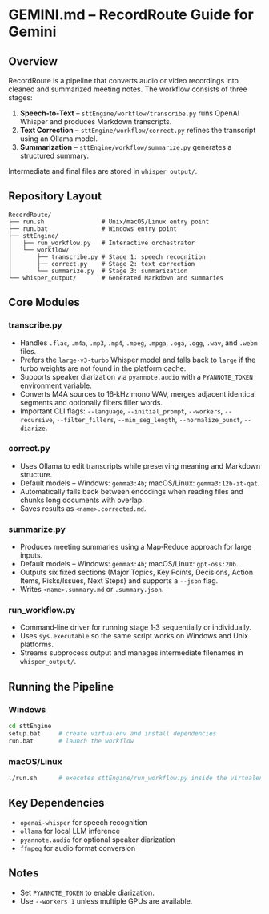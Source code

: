 # GEMINI.md – RecordRoute Guide for Gemini

## Overview
RecordRoute is a pipeline that converts audio or video recordings into cleaned and summarized meeting notes.  The workflow consists of three stages:

1. **Speech‑to‑Text** – `sttEngine/workflow/transcribe.py` runs OpenAI Whisper and produces Markdown transcripts.
2. **Text Correction** – `sttEngine/workflow/correct.py` refines the transcript using an Ollama model.
3. **Summarization** – `sttEngine/workflow/summarize.py` generates a structured summary.

Intermediate and final files are stored in `whisper_output/`.

## Repository Layout
```
RecordRoute/
├── run.sh                # Unix/macOS/Linux entry point
├── run.bat               # Windows entry point
├── sttEngine/
│   ├── run_workflow.py   # Interactive orchestrator
│   └── workflow/
│       ├── transcribe.py # Stage 1: speech recognition
│       ├── correct.py    # Stage 2: text correction
│       └── summarize.py  # Stage 3: summarization
└── whisper_output/       # Generated Markdown and summaries
```

## Core Modules

### transcribe.py
* Handles `.flac`, `.m4a`, `.mp3`, `.mp4`, `.mpeg`, `.mpga`, `.oga`, `.ogg`, `.wav`, and `.webm` files.
* Prefers the `large-v3-turbo` Whisper model and falls back to `large` if the turbo weights are not found in the platform cache.
* Supports speaker diarization via `pyannote.audio` with a `PYANNOTE_TOKEN` environment variable.
* Converts M4A sources to 16‑kHz mono WAV, merges adjacent identical segments and optionally filters filler words.
* Important CLI flags: `--language`, `--initial_prompt`, `--workers`, `--recursive`, `--filter_fillers`, `--min_seg_length`, `--normalize_punct`, `--diarize`.

### correct.py
* Uses Ollama to edit transcripts while preserving meaning and Markdown structure.
* Default models – Windows: `gemma3:4b`; macOS/Linux: `gemma3:12b-it-qat`.
* Automatically falls back between encodings when reading files and chunks long documents with overlap.
* Saves results as `<name>.corrected.md`.

### summarize.py
* Produces meeting summaries using a Map‑Reduce approach for large inputs.
* Default models – Windows: `gemma3:4b`; macOS/Linux: `gpt-oss:20b`.
* Outputs six fixed sections (Major Topics, Key Points, Decisions, Action Items, Risks/Issues, Next Steps) and supports a `--json` flag.
* Writes `<name>.summary.md` or `.summary.json`.

### run_workflow.py
* Command‑line driver for running stage 1‑3 sequentially or individually.
* Uses `sys.executable` so the same script works on Windows and Unix platforms.
* Streams subprocess output and manages intermediate filenames in `whisper_output/`.

## Running the Pipeline

### Windows
```bash
cd sttEngine
setup.bat     # create virtualenv and install dependencies
run.bat       # launch the workflow
```

### macOS/Linux
```bash
./run.sh      # executes sttEngine/run_workflow.py inside the virtualenv
```

## Key Dependencies
- `openai-whisper` for speech recognition
- `ollama` for local LLM inference
- `pyannote.audio` for optional speaker diarization
- `ffmpeg` for audio format conversion

## Notes
- Set `PYANNOTE_TOKEN` to enable diarization.
- Use `--workers 1` unless multiple GPUs are available.

